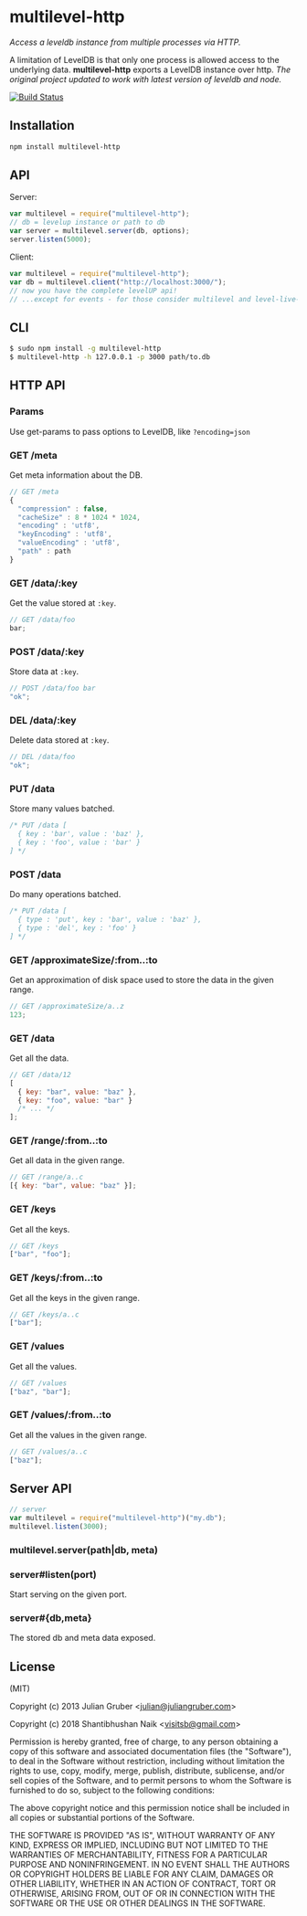 # multilevel-http

_Access a leveldb instance from multiple processes via HTTP._

A limitation of LevelDB is that only one process is allowed access to the underlying data. **multilevel-http** exports a LevelDB instance over http.
_The original project updated to work with latest version of leveldb and node._

[![Build Status](https://travis-ci.org/visitsb/multilevel-http.png)](https://travis-ci.org/visitsb/multilevel-http)

## Installation

```bash
npm install multilevel-http
```

## API

Server:

```js
var multilevel = require("multilevel-http");
// db = levelup instance or path to db
var server = multilevel.server(db, options);
server.listen(5000);
```

Client:

```js
var multilevel = require("multilevel-http");
var db = multilevel.client("http://localhost:3000/");
// now you have the complete levelUP api!
// ...except for events - for those consider multilevel and level-live-stream
```

## CLI

```bash
$ sudo npm install -g multilevel-http
$ multilevel-http -h 127.0.0.1 -p 3000 path/to.db
```

## HTTP API

### Params

Use get-params to pass options to LevelDB, like `?encoding=json`

### GET /meta

Get meta information about the DB.

```js
// GET /meta
{
  "compression" : false,
  "cacheSize" : 8 * 1024 * 1024,
  "encoding" : 'utf8',
  "keyEncoding" : 'utf8',
  "valueEncoding" : 'utf8',
  "path" : path
}
```

### GET /data/:key

Get the value stored at `:key`.

```js
// GET /data/foo
bar;
```

### POST /data/:key

Store data at `:key`.

```js
// POST /data/foo bar
"ok";
```

### DEL /data/:key

Delete data stored at `:key`.

```js
// DEL /data/foo
"ok";
```

### PUT /data

Store many values batched.

```js
/* PUT /data [
  { key : 'bar', value : 'baz' },
  { key : 'foo', value : 'bar' }
] */
```

### POST /data

Do many operations batched.

```js
/* PUT /data [
  { type : 'put', key : 'bar', value : 'baz' },
  { type : 'del', key : 'foo' }
] */
```

### GET /approximateSize/:from..:to

Get an approximation of disk space used to store the data in the given range.

```js
// GET /approximateSize/a..z
123;
```

### GET /data

Get all the data.

```js
// GET /data/12
[
  { key: "bar", value: "baz" },
  { key: "foo", value: "bar" }
  /* ... */
];
```

### GET /range/:from..:to

Get all data in the given range.

```js
// GET /range/a..c
[{ key: "bar", value: "baz" }];
```

### GET /keys

Get all the keys.

```js
// GET /keys
["bar", "foo"];
```

### GET /keys/:from..:to

Get all the keys in the given range.

```js
// GET /keys/a..c
["bar"];
```

### GET /values

Get all the values.

```js
// GET /values
["baz", "bar"];
```

### GET /values/:from..:to

Get all the values in the given range.

```js
// GET /values/a..c
["baz"];
```

## Server API

```js
// server
var multilevel = require("multilevel-http")("my.db");
multilevel.listen(3000);
```

### multilevel.server(path|db, meta)

### server#listen(port)

Start serving on the given port.

### server#{db,meta}

The stored db and meta data exposed.

## License

(MIT)

Copyright (c) 2013 Julian Gruber &lt;julian@juliangruber.com&gt;

Copyright (c) 2018 Shantibhushan Naik &lt;visitsb@gmail.com&gt;

Permission is hereby granted, free of charge, to any person obtaining a copy of this software and associated documentation files (the "Software"), to deal in the Software without restriction, including without limitation the rights to use, copy, modify, merge, publish, distribute, sublicense, and/or sell copies of the Software, and to permit persons to whom the Software is furnished to do so, subject to the following conditions:

The above copyright notice and this permission notice shall be included in all copies or substantial portions of the Software.

THE SOFTWARE IS PROVIDED "AS IS", WITHOUT WARRANTY OF ANY KIND, EXPRESS OR IMPLIED, INCLUDING BUT NOT LIMITED TO THE WARRANTIES OF MERCHANTABILITY, FITNESS FOR A PARTICULAR PURPOSE AND NONINFRINGEMENT. IN NO EVENT SHALL THE AUTHORS OR COPYRIGHT HOLDERS BE LIABLE FOR ANY CLAIM, DAMAGES OR OTHER LIABILITY, WHETHER IN AN ACTION OF CONTRACT, TORT OR OTHERWISE, ARISING FROM, OUT OF OR IN CONNECTION WITH THE SOFTWARE OR THE USE OR OTHER DEALINGS IN THE SOFTWARE.
